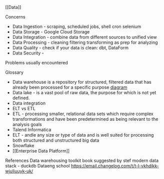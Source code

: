 [[Data]]

Concerns
- Data Ingestion - scraping, scheduled jobs, shell cron selenium
- Data Storage - Google Cloud Storage
- Data Integration - combine data from different sources to unified view
- Data Processing - cleaning filtering transforming as prep for analyzing
- Data Quality - check if your data is clean: dbt, DataForm
- Data Security - 

Problems usually encountered

Glossary
- Data warehouse is a repository for structured, filtered data that has already been processed for a specific purpose [diagram](https://en.wikipedia.org/wiki/Data_warehouse#/media/File:Data_warehouse_architecture.jpg)
- Data lake - is a vast pool of raw data, the purpose for which is not yet defined.
- Data integration
- ELT vs ETL
- ETL - processing smaller, relational data sets which require complex transformations and have been predetermined as being relevant to the analysis goals
- Talend Informatica
- ELT - andle any size or type of data and is well suited for processing both structured and unstructured big data
- Snowflake
- [[Enterprise Data Platform]]


References
Data warehousing toolkit book suggested by stef
modern data stack - duckdb
Dataeng school https://email.changelog.com/t/t-l-vkhdikk-wjuliuuyk-uk/
